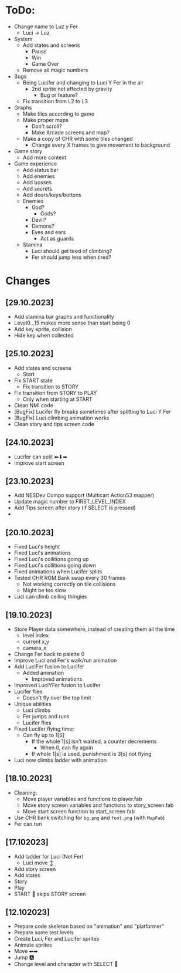 # ToDo:
- Change name to Luz y Fer
  - Luci -> Luz
- System
  - Add states and screens
    - Pause
    - Win
    - Game Over
  - Remove all magic numbers
- Bugs
  - Being Lucifer and changing to Luci Y Fer in the air
    - 2nd sprite not affected by gravity
      - Bug or feature?
  - Fix transition from L2 to L3
- Graphs
  - Make tiles according to game
  - Make proper maps
    - Don't scroll?
    - Make Arcade screens and map?
  - Make a copy of CHR with some tiles changed  
    - Change every X frames to give movement to background
- Game story
  - Add more context
- Game experience
  - Add status bar
  - Add enemies
  - Add bosses
  - Add secrets
  - Add doors/keys/buttons
  - Enemies
    - God?
      - Gods?
    - Devil?
    - Demons?
    - Eyes and ears
      - Act as guards
  - Stamina
    - Luci should get tired of climbing?
    - Fer should jump less when tired?

# Changes

## [29.10.2023]
- Add stamina bar graphs and functionality
- Level0...15 makes more sense than start being 0
- Add key sprite, collision
- Hide key when collected

## [25.10.2023]
- Add states and screens
  - Start
- Fix START state
    - Fix transition to STORY
- Fix transition from STORY to PLAY
    - Only when starting at START
- Clean NMI code
- [BugFix] Lucifer fly breaks sometimes after splitting to Luci Y Fer
- [BugFix] Luci climbing animation works
- Clean story and tips screen code


## [24.10.2023]
- Lucifer can split ⬅⬇➡
- Improve start screen

## [23.10.2023]
- Add NESDev Compo support (Multicart Action53 mapper)
- Update magic number to FIRST_LEVEL_INDEX
- Add Tips screen after story (if SELECT is pressed)
- 

## [20.10.2023]
- Fixed Luci's height
- Fixed Luci's animations
- Fixed Luci's collitions going up
- Fixed Luci's collitions going down
- Fixed animations when Lucifer splits
- Tested CHR ROM Bank swap every 30 frames
  - Not working correctly on tile collisions
  - Might be too slow
- Luci can climb ceiling thingies

## [19.10.2023]
- Store Player data somewhere, instead of creating them all the time
  - level index
  - current x,y
  - camera_x
- Change Fer back to palette 0
- Improve Luci and Fer's walk/run animation
- Add LuciFer fusion to Lucifer
  - Added animation
    - Improved animations
- Improved LuciYFer fusion to Lucifer
- Lucifer flies
  - Doesn't fly over the top limit
- Unique abilities
  - Luci climbs
  - Fer jumps and runs
  - Lucifer flies
- Fixed Lucifer flying timer
  - Can fly up to 1[S]
    - If the whole 1[s] isn't wasted, a counter decrements
      - When 0, can fly again
    - If whole 1[s] is used, punishment is 3[s] not flying
- Luci now climbs ladder with animation

## [18.10.2023]
- Cleaning:
  - Move player variables and functions to player.fab
  - Move story screen variables and functions to story_screen.fab
  - Move start screen function to start_screen.fab
- Use CHR bank switching for `bg.png` and `font.png` (with `MapFab`)
- Fer can run

## [17.102023]
- Add ladder for Luci (Not Fer)
  - Luci move ↕
- Add story screen
 - Add states
  - Story
  - Play
- START 🔘 skips STORY screen

## [12.102023]
- Prepare code skeleton based on "animation" and "platformer"
- Prepare some test levels
- Create Luci, Fer and Lucifer sprites
- Animate sprites
- Move ⬅➡
- Jump 🅰
- Change level and character with SELECT 🔘
